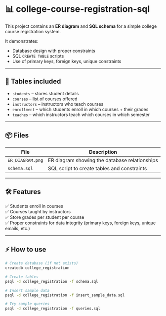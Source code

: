 # 📊 college-course-registration-sql

This project contains an **ER diagram** and **SQL schema** for a simple college course registration system.

It demonstrates:
- Database design with proper constraints
- SQL `CREATE TABLE` scripts
- Use of primary keys, foreign keys, unique constraints

---

## 🧰 **Tables included**
- `students` – stores student details
- `courses` – list of courses offered
- `instructors` – instructors who teach courses
- `enrollment` – which students enroll in which courses + their grades
- `teaches` – which instructors teach which courses in which semester

---

## 📦 **Files**
| File             | Description                                     |
|------------------|-------------------------------------------------|
| `ER_DIAGRAM.png` | ER diagram showing the database relationships  |
| `schema.sql`     | SQL script to create tables and constraints    |

---

## 🛠 **Features**
✅ Students enroll in courses  
✅ Courses taught by instructors  
✅ Store grades per student per course  
✅ Proper constraints for data integrity (primary keys, foreign keys, unique emails, etc.)

---

## ⚡ **How to use**

```bash
# Create database (if not exists)
createdb college_registration

# Create tables
psql -d college_registration -f schema.sql

# Insert sample data
psql -d college_registration -f insert_sample_data.sql

# Try sample queries
psql -d college_registration -f queries.sql
